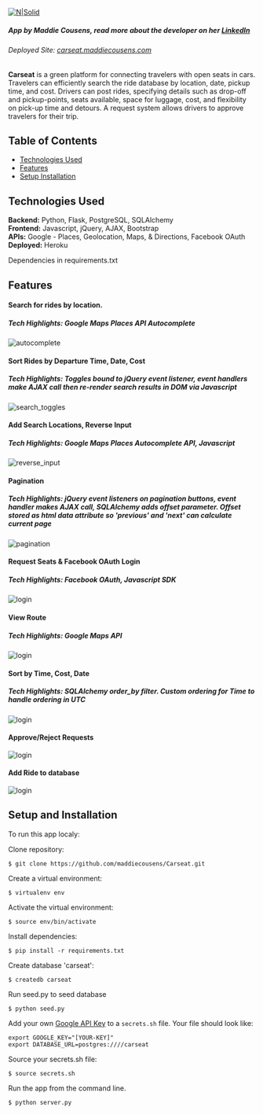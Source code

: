 [![N|Solid](https://i.imgsafe.org/ce014708f3.png)](http://carseat.maddiecousens.com/)

##### App by **Maddie Cousens**, read more about the developer on her [LinkedIn]<br>
###### Deployed Site: [carseat.maddiecousens.com]<br>

**Carseat** is a green platform for connecting travelers with open seats in cars. Travelers can efficiently search the ride database by location, date, pickup time, and cost. Drivers can post rides, specifying details such as drop-off and pickup-points, seats available, space for luggage, cost, and flexibility on pick-up time and detours. A request system allows drivers to approve travelers for their trip.

## Table of Contents
* [Technologies Used](#techused)
* [Features](#features)
* [Setup Installation](#setup)

## <a name="techused"></a>Technologies Used
__Backend:__ Python, Flask, PostgreSQL, SQLAlchemy<br>
__Frontend:__ Javascript, jQuery, AJAX, Bootstrap<br>
__APIs:__ Google - Places, Geolocation, Maps, & Directions, Facebook OAuth<br>
__Deployed:__ Heroku<br>

Dependencies in requirements.txt

## <a name="features"></a>Features
#### Search for rides by location.<br>
##### *Tech Highlights:* Google Maps Places API Autocomplete<br>
![autocomplete](/static/img/_readme/autocomplete.gif)

#### Sort Rides by Departure Time, Date, Cost<br>
##### *Tech Highlights:* Toggles bound to jQuery event listener, event handlers make AJAX call then re-render search results in DOM via Javascript<br>
![search_toggles](/static/img/_readme/search_toggles.gif)

#### Add Search Locations, Reverse Input<br>
##### *Tech Highlights:* Google Maps Places Autocomplete API, Javascript<br>
![reverse_input](/static/img/_readme/reverse_input.gif)

#### Pagination
##### *Tech Highlights:* jQuery event listeners on pagination buttons, event handler makes AJAX call, SQLAlchemy adds offset parameter. Offset stored as html data attribute so 'previous' and 'next' can calculate current page<br>
![pagination](/static/img/_readme/pagination.png)

#### Request Seats & Facebook OAuth Login
##### *Tech Highlights:* Facebook OAuth, Javascript SDK<br>
![login](/static/img/_readme/login.gif)

#### View Route
##### *Tech Highlights:* Google Maps API<br>
![login](/static/img/_readme/view_route.gif)

#### Sort by Time, Cost, Date
##### *Tech Highlights:* SQLAlchemy order_by filter. Custom ordering for Time to handle ordering in UTC<br>
![login](/static/img/_readme/sort_by.gif)

#### Approve/Reject Requests
![login](/static/img/_readme/approve_reject.gif)

#### Add Ride to database
![login](/static/img/_readme/post_ride.png)

## <a name="setup"></a>Setup and Installation

To run this app localy:

Clone repository:
```
$ git clone https://github.com/maddiecousens/Carseat.git
```
Create a virtual environment:
```
$ virtualenv env
```
Activate the virtual environment:
```
$ source env/bin/activate
```
Install dependencies:
```
$ pip install -r requirements.txt
```
Create database 'carseat':
```
$ createdb carseat
```
Run seed.py to seed database
```
$ python seed.py
```
Add your own [Google API Key](https://developers.google.com/maps/documentation/javascript/get-api-key) to a `secrets.sh` file. Your file should look like:
```
export GOOGLE_KEY="[YOUR-KEY]"
export DATABASE_URL=postgres:////carseat
```
Source your secrets.sh file:
```
$ source secrets.sh
```
Run the app from the command line.
```
$ python server.py
```




   [LinkedIn]: https://www.linkedin.com/in/maddiecousens
   [carseat.maddiecousens.com]: http://carseat.maddiecousens.com/
   
